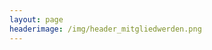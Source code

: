 ```yaml
---
layout: page
headerimage: /img/header_mitgliedwerden.png
---
```


<right><div data-role="calendar" data-week-start="1" data-buttons="false"></div></right>

